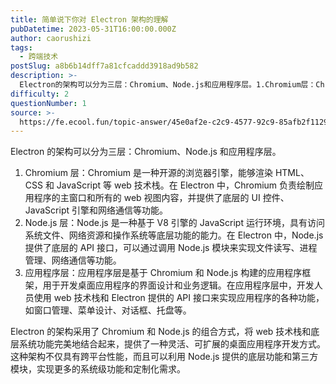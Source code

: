 ```yaml
---
title: 简单说下你对 Electron 架构的理解
pubDatetime: 2023-05-31T16:00:00.000Z
author: caorushizi
tags:
  - 跨端技术
postSlug: a8b6b14dff7a81cfcaddd3918ad9b582
description: >-
  Electron的架构可以分为三层：Chromium、Node.js和应用程序层。1.Chromium层：Chromium是一种开源的浏览器引擎，能够渲染HTML、CSS和JavaScript等web
difficulty: 2
questionNumber: 1
source: >-
  https://fe.ecool.fun/topic-answer/45e0af2e-c2c9-4577-92c9-85afb2f11297?orderBy=updateTime&order=desc&tagId=74
---
```


Electron 的架构可以分为三层：Chromium、Node.js 和应用程序层。

1.  Chromium 层：Chromium 是一种开源的浏览器引擎，能够渲染 HTML、CSS 和 JavaScript 等 web 技术栈。在 Electron 中，Chromium 负责绘制应用程序的主窗口和所有的 web 视图内容，并提供了底层的 UI 控件、JavaScript 引擎和网络通信等功能。
2.  Node.js 层：Node.js 是一种基于 V8 引擎的 JavaScript 运行环境，具有访问系统文件、网络资源和操作系统等底层功能的能力。在 Electron 中，Node.js 提供了底层的 API 接口，可以通过调用 Node.js 模块来实现文件读写、进程管理、网络通信等功能。
3.  应用程序层：应用程序层是基于 Chromium 和 Node.js 构建的应用程序框架，用于开发桌面应用程序的界面设计和业务逻辑。在应用程序层中，开发人员使用 web 技术栈和 Electron 提供的 API 接口来实现应用程序的各种功能，如窗口管理、菜单设计、对话框、托盘等。

Electron 的架构采用了 Chromium 和 Node.js 的组合方式，将 web 技术栈和底层系统功能完美地结合起来，提供了一种灵活、可扩展的桌面应用程序开发方式。这种架构不仅具有跨平台性能，而且可以利用 Node.js 提供的底层功能和第三方模块，实现更多的系统级功能和定制化需求。
